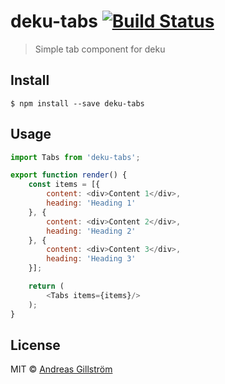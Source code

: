 # deku-tabs [![Build Status](https://travis-ci.org/gillstrom/deku-tabs.svg?branch=master)](https://travis-ci.org/gillstrom/deku-tabs)

> Simple tab component for deku


## Install

```
$ npm install --save deku-tabs
```


## Usage

```js
import Tabs from 'deku-tabs';

export function render() {
	const items = [{
		content: <div>Content 1</div>,
		heading: 'Heading 1'
	}, {
		content: <div>Content 2</div>,
		heading: 'Heading 2'
	}, {
		content: <div>Content 3</div>,
		heading: 'Heading 3'
	}];

	return (
		<Tabs items={items}/>
	);
}
```


## License

MIT © [Andreas Gillström](http://github.com/gillstrom)
